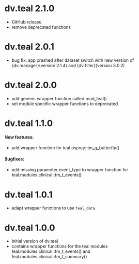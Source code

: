 # dv.teal 2.1.0
- GitHub release
- remove deprecated functions

# dv.teal 2.0.1
- bug fix: app crashed after dataset switch with new version of {dv.manager}(version 2.1.4) and {dv.filter}(version 3.0.2)

# dv.teal 2.0.0 
- add generic wrapper function called mod_teal()
- set module specific wrapper functions to deprecated 

# dv.teal 1.1.0

#### New features:

- add wrapper function for teal.osprey::tm_g_butterfly()   

#### Bugfixes:  

- add missing parameter event_type to wrapper function for teal.modules.clinical::tm_t_events()

# dv.teal 1.0.1

- adapt wrapper functions to use `teal_data`

# dv.teal 1.0.0

- initial version of dv.teal
- contains wrapper functions for the teal modules teal.modules.clinical::tm_t_events() and teal.modules.clinical::tm_t_summary()

